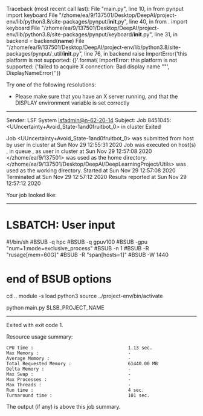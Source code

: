 Traceback (most recent call last):
  File "main.py", line 10, in <module>
    from pynput import keyboard
  File "/zhome/ea/9/137501/Desktop/DeepAI/project-env/lib/python3.8/site-packages/pynput/__init__.py", line 40, in <module>
    from . import keyboard
  File "/zhome/ea/9/137501/Desktop/DeepAI/project-env/lib/python3.8/site-packages/pynput/keyboard/__init__.py", line 31, in <module>
    backend = backend(__name__)
  File "/zhome/ea/9/137501/Desktop/DeepAI/project-env/lib/python3.8/site-packages/pynput/_util/__init__.py", line 76, in backend
    raise ImportError('this platform is not supported: {}'.format(
ImportError: this platform is not supported: ('failed to acquire X connection: Bad display name ""', DisplayNameError(''))

Try one of the following resolutions:

 * Please make sure that you have an X server running, and that the DISPLAY environment variable is set correctly

------------------------------------------------------------
Sender: LSF System <lsfadmin@n-62-20-14>
Subject: Job 8451045: <UUncertainty+Avoid_State-1and0fruitbot_0> in cluster <dcc> Exited

Job <UUncertainty+Avoid_State-1and0fruitbot_0> was submitted from host <n-62-27-22> by user <s183914> in cluster <dcc> at Sun Nov 29 12:55:31 2020
Job was executed on host(s) <n-62-20-14>, in queue <gpuv100>, as user <s183914> in cluster <dcc> at Sun Nov 29 12:57:08 2020
</zhome/ea/9/137501> was used as the home directory.
</zhome/ea/9/137501/Desktop/DeepAI/DeepLearningProject/Utils> was used as the working directory.
Started at Sun Nov 29 12:57:08 2020
Terminated at Sun Nov 29 12:57:12 2020
Results reported at Sun Nov 29 12:57:12 2020

Your job looked like:

------------------------------------------------------------
# LSBATCH: User input
#!/bin/sh
#BSUB -q hpc
#BSUB -q gpuv100
#BSUB -gpu "num=1:mode=exclusive_process"
#BSUB -n 1
#BSUB -R "rusage[mem=60G]"
#BSUB -R "span[hosts=1]"
#BSUB -W 1440
# end of BSUB options
cd ..
module -s load python3
source ../project-env/bin/activate

python main.py $LSB_PROJECT_NAME


------------------------------------------------------------

Exited with exit code 1.

Resource usage summary:

    CPU time :                                   1.13 sec.
    Max Memory :                                 -
    Average Memory :                             -
    Total Requested Memory :                     61440.00 MB
    Delta Memory :                               -
    Max Swap :                                   -
    Max Processes :                              -
    Max Threads :                                -
    Run time :                                   4 sec.
    Turnaround time :                            101 sec.

The output (if any) is above this job summary.

